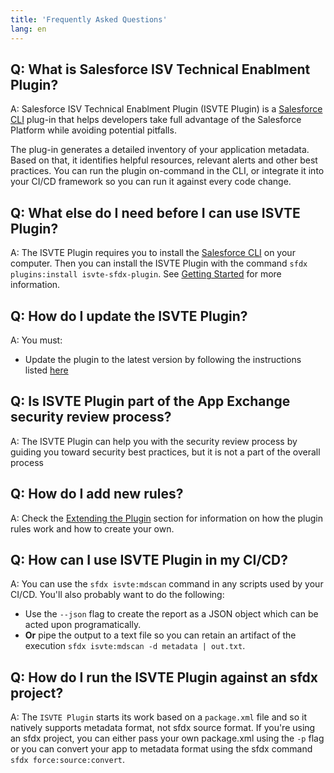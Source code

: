 ```yaml
---
title: 'Frequently Asked Questions'
lang: en
---
```



## Q: What is Salesforce ISV Technical Enablment Plugin?
A: Salesforce ISV Technical Enablment Plugin (ISVTE Plugin) is a [Salesforce CLI](https://developer.salesforce.com/docs/atlas.en-us.sfdx_cli_plugins.meta/sfdx_cli_plugins/cli_plugins_architecture.htm) plug-in that helps developers take full advantage of the Salesforce Platform while avoiding potential pitfalls.

The plug-in generates a detailed inventory of your application metadata. Based on that, it identifies helpful resources, relevant alerts and other best practices.
You can run the plugin on-command in the CLI, or integrate it into your CI/CD framework so you can run it against every code change.

## Q: What else do I need before I can use ISVTE Plugin?
A: The ISVTE Plugin requires you to install the [Salesforce CLI](https://developer.salesforce.com/tools/sfdxcli) on your computer. Then you can install the ISVTE Plugin with the command `sfdx plugins:install isvte-sfdx-plugin`.
See [Getting Started](./en/getting-started/prerequsites) for more information.

## Q: How do I update the ISVTE Plugin?
A: You must:
- Update the plugin to the latest version by following the instructions listed [here](./en/getting-started/install/#upgrade-plug-in)

## Q: Is ISVTE Plugin part of the App Exchange security review process?
A: The ISVTE Plugin can help you with the security review process by guiding you toward security best practices, but it is not a part of the overall process

## Q: How do I add new rules?
A: Check the [Extending the Plugin](./en/extending/) section for information on how the plugin rules work and how to create your own.

## Q: How can I use ISVTE Plugin in my CI/CD?
A: You can use the `sfdx isvte:mdscan` command in any scripts used by your CI/CD. You'll also probably want to do the following:
- Use the `--json` flag to create the report as a JSON object which can be acted upon programatically.
- **Or** pipe the output to a text file so you can retain an artifact of the execution `sfdx isvte:mdscan -d metadata | out.txt`.

## Q: How do I run the ISVTE Plugin against an sfdx project?
A: The `ISVTE Plugin` starts its work based on a `package.xml` file and so it natively supports metadata format, not sfdx source format. If you're using an sfdx project, you can either pass your own package.xml using the `-p` flag or you can convert your app to metadata format using the sfdx command `sfdx force:source:convert`.